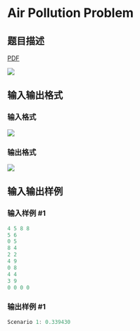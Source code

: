 # Air Pollution Problem

## 题目描述

[problemUrl]: https://uva.onlinejudge.org/index.php?option=com_onlinejudge&Itemid=8&category=244&page=show_problem&problem=3410

[PDF](https://uva.onlinejudge.org/external/122/p12258.pdf)

![](https://cdn.luogu.com.cn/upload/vjudge_pic/UVA12258/52a102608682abeeee741b174102039c9dbf51c5.png)

## 输入输出格式

### 输入格式

![](https://cdn.luogu.com.cn/upload/vjudge_pic/UVA12258/e79351b99a2352da4f5cc9c57b285105c52074cb.png)

### 输出格式

![](https://cdn.luogu.com.cn/upload/vjudge_pic/UVA12258/fa65b68ba9af124e916e83da0db909bb93cf6969.png)

## 输入输出样例

### 输入样例 #1

```cpp
4 5 8 8
5 6
0 5
8 4
2 2
4 9
0 8
4 4
3 9
0 0 0 0
```


### 输出样例 #1

```cpp
Scenario 1: 0.339430
```


